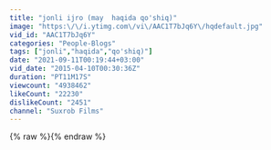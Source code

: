 ```yaml
---
title: "jonli ijro (may  haqida qo'shiq)"
image: "https:\/\/i.ytimg.com\/vi\/AAC1T7bJq6Y\/hqdefault.jpg"
vid_id: "AAC1T7bJq6Y"
categories: "People-Blogs"
tags: ["jonli","haqida","qo'shiq)"]
date: "2021-09-11T00:19:44+03:00"
vid_date: "2015-04-10T00:30:36Z"
duration: "PT11M17S"
viewcount: "4938462"
likeCount: "22230"
dislikeCount: "2451"
channel: "Suxrob Films"
---
```

{% raw %}{% endraw %}
